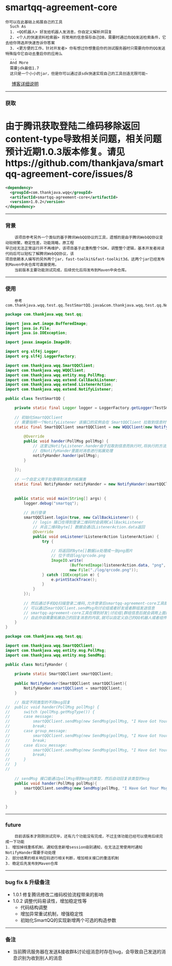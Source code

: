 # smartqq-agreement-core
    你可以在此基础上拓展自己的工具
      Such As
      1. <QQ机器人> 好友给机器人发消息，你自定义解析并回复
      2. <个人的快速资料检索器> 将常用的信息保存自己DB，需要时通过向QQ发送检索条件，它去给你筛选并快速告诉你答案
      3. <更方便的工作，针对开发者> 你有想过你想重启你的测试服务器时只需要向你的QQ发送特殊指令它自动去重启你的应用么
      ...
      And More
      需要jdk最低1.7
      这只是一个小小的jar，但是你可以通过该sdk快速实现自己的工具创造无限可能~
      [博客详细说明](https://www.thankjava.com/opensource/069239e5eee95a2299b804d9f98f1f9a)
      
---

### 获取
# 由于腾讯获取登陆二维码移除返回content-type导致相关问题，相关问题预计近期1.0.3版本修复。请见https://github.com/thankjava/smartqq-agreement-core/issues/8

```xml
<dependency>
  <groupId>com.thankjava.wqq</groupId>
  <artifactId>smartqq-agreement-core</artifactId>
  <version>1.0.2</version>
</dependency>
```
---

### 背景

        该项目参考另外一个类似的基于腾讯WebQQ协议的工具，遗憾的是由于腾讯WebQQ协议变动较频繁，稳定性差，功能简略，原工程
    早已经无法正常运行并不再维护，该项目基于此重构整个SDK，调整整个逻辑，基本开发者阅读代码后可以轻松了解腾讯WebQQ协议，该
    项目依赖本人编写的另外两个jar，fast-toolkit&fast-toolkit3d。这两个jar已经发布到Maven中央仓库可直接使用。
        当前版本主要功能测试完成，后续优化后将发布到Maven中央仓库。
---

### 使用

        参考com.thankjava.wqq.test.qq.TestSmartQQ.java&com.thankjava.wqq.test.qq.NotifyHander
```java
package com.thankjava.wqq.test.qq;

import java.awt.image.BufferedImage;
import java.io.File;
import java.io.IOException;

import javax.imageio.ImageIO;

import org.slf4j.Logger;
import org.slf4j.LoggerFactory;

import com.thankjava.wqq.SmartQQClient;
import com.thankjava.wqq.WQQClient;
import com.thankjava.wqq.entity.msg.PollMsg;
import com.thankjava.wqq.extend.CallBackListener;
import com.thankjava.wqq.extend.ListenerAction;
import com.thankjava.wqq.extend.NotifyListener;

public class TestSmartQQ {

	private static final Logger logger = LoggerFactory.getLogger(TestSmartQQ.class);
	
	// 初始化SmartQQClient
	// 需要指明一个NotifyListener 该接口的实例会在 SmartQQClient 拉取到信息时被执行调用
	static final SmartQQClient smartQQClient = new WQQClient(new NotifyListener() {
		
		@Override
		public void hander(PollMsg pollMsg) {
			// 这里让NotifyListener.hander由于拉取到信息而执行时,将执行的方法交由NotifyHander.hander去处理
			// 在NotifyHander里面对消息进行拓展处理
			notifyHander.hander(pollMsg);
		}
		
	});
	
	// 一个自定义用于处理得到消息的拓展类
	static final NotifyHander notifyHander = new NotifyHander(smartQQClient);
	
	
	public static void main(String[] args) {
		logger.debug("smartqq");
		
		// 执行登录
		smartQQClient.login(true, new CallBackListener() {
			// login 接口在得到登录二维码时会调用CallBackListener
			// 并且二维码byte[] 数据会通过ListenerAction.data返回
			@Override
			public void onListener(ListenerAction listenerAction) {
				try {
					
					// 将返回的byte[]数据io处理成一张png图片
					// 位于项目log/qrcode.png
					ImageIO.write(
							(BufferedImage)listenerAction.data, "png", 
							new File("./log/qrcode.png"));
				} catch (IOException e) {
					e.printStackTrace();
				}
			}
		});
		
		// 然后通过手机QQ扫描登录二维码,允许登录后smartqq-agreement-core工具就正常接收信息了
		// 可以通过SmartQQClient.sendMsg向讨论组或者好友或者群组发送信息
		// smartqq-agreement-core工具在得到好友|讨论组|群组信息后就会调用上面提到的NotifyListener.hander
		// 自此你自需要拓展自己的回复消息的内容,就可以自定义自己的QQ机器人或者组件服务拉
	}
}

```
```java
package com.thankjava.wqq.test.qq;

import com.thankjava.wqq.SmartQQClient;
import com.thankjava.wqq.entity.msg.PollMsg;
import com.thankjava.wqq.entity.msg.SendMsg;

public class NotifyHander {
	
	private static SmartQQClient smartQQClient;
	
	public NotifyHander(SmartQQClient smartQQClient){
		NotifyHander.smartQQClient = smartQQClient;
	}

	// 指定不同类型的不同msg回复
//	public void hander(PollMsg pollMsg) {
//		switch (pollMsg.getMsgType()) {
//		case message:
//			smartQQClient.sendMsg(new SendMsg(pollMsg, "I Have Got Your Msg: friend"));
//			break;
//		case group_message:
//			smartQQClient.sendMsg(new SendMsg(pollMsg, "I Have Got Your Msg: group"));
//			break;
//		case discu_message:
//			smartQQClient.sendMsg(new SendMsg(pollMsg, "I Have Got Your Msg: discu"));
//			break;
//		}
//	}
//	
	
	// sendMsg 接口能通过pollMsg得到msg的类型，然后自动回复该类型的msg
	public void hander(PollMsg pollMsg){
		smartQQClient.sendMsg(new SendMsg(pollMsg, "I Have Got Your Msg"));
	}
	

}

```
---

### future

        目前该版本才刚刚测试完毕，还有几个功能没有完成，不过主体功能已经可以使用后续完成一下功能
    1. 增加掉线重练机制，通知信息新增session级别通知，在无法正常使用时通知NotifyHander需要手动处理
    2. 部分结果的相关响应码进行相关判断，增加相关接口的重连机制
    3. 稳定后先发布到Maven仓库
    
---
### bug fix & 升级备注

* 1.0.1 修复腾讯修改二维码校验流程带来的影响
* 1.0.2 调整代码易读性，增加稳定性等
	* 代码结构调整
	* 增加异常重试机制，增强稳定性
	* 初始化SmartQQ的实现新增两个可选的构造参数
    
---
### 备注
* 当前腾讯服务器在发送&接收群&讨论组消息时存在bug，会导致自己发送的消息识别为收到别人的消息
